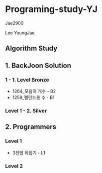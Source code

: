 # Programing-study-YJ
Jae2900

Lee YoungJae

## Algorithm Study
## 1. BackJoon Solution
### 1 - 1. Level Bronze
* 1264_모음의 개수  - B2
* 1259_펠린드롬 수  - B1


### Level 1 - 2. Silver

## 2. Programmers
### Level 1
* 3진법 뒤집기   - L1
### Level 2
